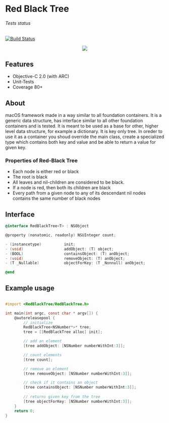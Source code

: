 # Red Black Tree
###### Tests status
[![Build Status](https://www.travis-ci.org/mateuszstompor/RedBlackTree.svg?branch=master)](https://www.travis-ci.org/mateuszstompor/RedBlackTree)
<p align="center">
  <img src="https://image.ibb.co/n0LNG5/rbt.png">
</p>

## Features
<ul>
    <li>Objective-C 2.0 (with ARC)</li>
    <li>Unit-Tests</li>
    <li>Coverage 80+</li>
</ul>

## About
macOS framework made in a way similar to all foundation containers. It is a generic data structure, has interface similar to all other foundation containers and is tested.
It is meant to be used as a base for other, higher level data structure, for example a dictionary. It is key only tree. In oreder to use it as a container you shoud
override the main class, create a specialized type which contains both key and value and be able to return a value for given key.

### Properties of Red-Black Tree
<ul>
    <li>Each node is either red or black</li>
    <li>The root is black</li>
    <li>All leaves and nil-children are considered to be black.</li>
    <li>If a node is red, then both its children are black</li>
    <li>Every path from a given node to any of its descendant nil nodes contains the same number of black nodes</li>
</ul>

## Interface
```objective-c
@interface RedBlackTree<T> : NSObject

@property (nonatomic, readonly) NSUInteger count;

- (instancetype)          init;
- (void)                  addObject: (T) object;
- (BOOL)                  containsObject: (T) anObject;
- (void)                  removeObject: (T) anObject;
- (T _Nullable)           objectForKey: (T _Nonnull) anObject;

@end
```


## Example usage

```objective-c

#import <RedBlackTree/RedBlackTree.h>

int main(int argc, const char * argv[]) {
    @autoreleasepool {
        // initialize
        RedBlackTree<NSNumber*>* tree;
        tree = [[RedBlackTree alloc] init];

        // add an element
        [tree addObject: [NSNumber numberWithInt:3]];

        // count elements
        [tree count];

        // remove an element
        [tree removeObject: [NSNumber numberWithInt:3]];

        // check if it contains an object
        [tree containsObject: [NSNumber numberWithInt:3]];
        
        // returns given key from the tree
        [tree objectForKey: [NSNumber numberWithInt:3]];
    }
    return 0;
}

```
